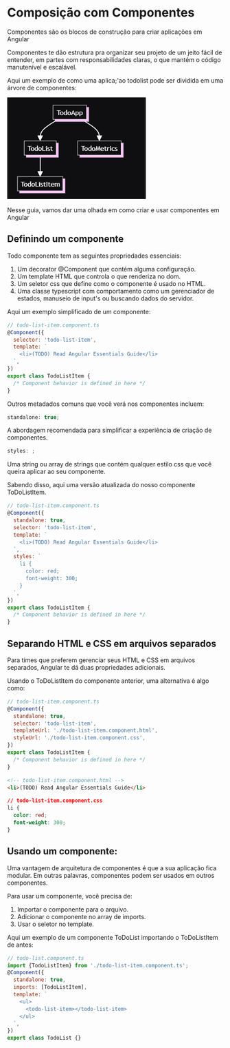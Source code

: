 # Composição com Componentes
Componentes são os blocos de construção para criar aplicações em Angular

Componentes te dão estrutura pra organizar seu projeto de um jeito fácil de entender, em partes com responsabilidades claras, o que mantém o código manutenível e escalável.

Aqui um exemplo de como uma aplica;'ao todolist pode ser dividida em uma árvore de componentes:

![Arvore Componentes](arvore_componentes.png)

Nesse guia, vamos dar uma olhada em como criar e usar componentes em Angular

## Definindo um componente

Todo componente tem as seguintes propriedades essenciais:
1. Um decorator @Component que contém alguma configuração.
2. Um template HTML que controla o que renderiza no dom.
3. Um seletor css que define como o componente é usado no HTML.
4. Uma classe typescript com comportamento como um gerenciador de estados, manuseio de input's ou buscando dados do servidor.

Aqui um exemplo simplificado de um componente:
```js
// todo-list-item.component.ts
@Component({
  selector: 'todo-list-item',
  template: `
    <li>(TODO) Read Angular Essentials Guide</li>
  `,
})
export class TodoListItem {
  /* Component behavior is defined in here */
}
```

Outros metadados comuns que você verá nos componentes incluem:

```js
standalone: true;
```
A abordagem recomendada para simplificar a experiência de criação de componentes.
```js
styles: ;
```
Uma string ou array de strings que contém qualquer estilo css que você queira aplicar ao seu componente.

Sabendo disso, aqui uma versão atualizada do nosso componente ToDoListItem.

```js
// todo-list-item.component.ts
@Component({
  standalone: true,
  selector: 'todo-list-item',
  template: `
    <li>(TODO) Read Angular Essentials Guide</li>
  `,
  styles: `
    li {
      color: red;
      font-weight: 300;
    }
  `,
})
export class TodoListItem {
  /* Component behavior is defined in here */
}
```

## Separando HTML e CSS em arquivos separados
Para times que preferem gerenciar seus HTML e CSS em arquivos separados, Angular te dá duas propriedades adicionais.

Usando o ToDoListItem do componente anterior, uma alternativa é algo como:
```js
// todo-list-item.component.ts
@Component({
  standalone: true,
  selector: 'todo-list-item',
  templateUrl: './todo-list-item.component.html',
  styleUrl: './todo-list-item.component.css',
})
export class TodoListItem {
  /* Component behavior is defined in here */
}
```

```html
<!-- todo-list-item.component.html -->
<li>(TODO) Read Angular Essentials Guide</li>
```
```css
// todo-list-item.component.css
li {
  color: red;
  font-weight: 300;
}
```

## Usando um componente:

Uma vantagem de arquitetura de componentes é que a sua aplicação fica modular. Em outras palavras, componentes podem ser usados em outros componentes.

Para usar um componente, você precisa de:
1. Importar o componente para o arquivo.
2. Adicionar o componente no array de imports.
3. Usar o seletor no template.

Aqui um exemplo de um componente ToDoList importando o ToDoListItem de antes:
```js
// todo-list.component.ts
import {TodoListItem} from './todo-list-item.component.ts';
@Component({
  standalone: true,
  imports: [TodoListItem],
  template: `
    <ul>
      <todo-list-item></todo-list-item>
    </ul>
  `,
})
export class TodoList {}
```
